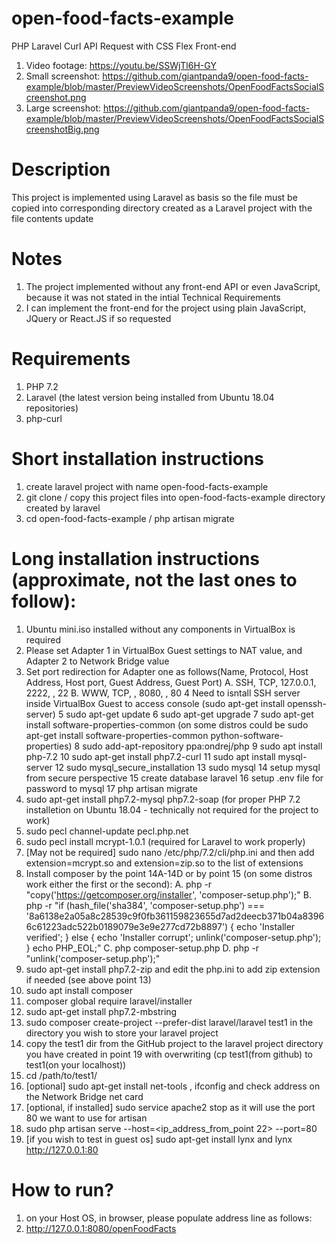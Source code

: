 # open-food-facts-example
PHP Laravel Curl API Request with CSS Flex Front-end
1. Video footage: https://youtu.be/SSWjTl6H-GY
2. Small screenshot: https://github.com/giantpanda9/open-food-facts-example/blob/master/PreviewVideoScreenshots/OpenFoodFactsSocialScreenshot.png
3. Large screenshot: https://github.com/giantpanda9/open-food-facts-example/blob/master/PreviewVideoScreenshots/OpenFoodFactsSocialScreenshotBig.png
# Description
This project is implemented using Laravel as basis so the file must be copied into corresponding directory created as a Laravel project with the file contents update
# Notes
1. The project implemented without any front-end API or even JavaScript, because it was not stated in the intial Technical Requirements
2. I can implement the front-end for the project using plain JavaScript, JQuery or React.JS if so requested 
# Requirements
1. PHP 7.2
2. Laravel (the latest version being installed from Ubuntu 18.04 repositories)
3. php-curl
# Short installation instructions
1. create laravel project with name open-food-facts-example
2. git clone / copy this project files into open-food-facts-example directory created by laravel
3. cd open-food-facts-example / php artisan migrate
# Long installation instructions (approximate, not the last ones to follow):
1. Ubuntu mini.iso installed without any components in VirtualBox is required
2. Please set Adapter 1 in VirtualBox Guest settings to NAT value, and Adapter 2 to Network Bridge value
3. Set port redirection for Adapter one as follows(Name, Protocol, Host Address, Host port, Guest Address, Guest Port)
A. SSH, TCP, 127.0.0.1, 2222, , 22
B. WWW, TCP, , 8080, , 80
4 Need to isntall SSH server inside VirtualBox Guest to access console (sudo apt-get install openssh-server)
5 sudo apt-get update
6 sudo apt-get upgrade
7 sudo apt-get install software-properties-common (on some distros could be sudo apt-get install software-properties-common python-software-properties)
8 sudo add-apt-repository ppa:ondrej/php
9 sudo apt install php-7.2
10  sudo apt-get install php7.2-curl
11  sudo apt install mysql-server
12 sudo mysql_secure_installation 
13 sudo mysql 
14 setup mysql from secure perspective
15 create database laravel
16 setup .env file for password to mysql
17 php artisan migrate
10. sudo apt-get install php7.2-mysql php7.2-soap (for proper PHP 7.2 installetion on Ubuntu 18.04 - technically not required for the project to work)
11. sudo pecl channel-update pecl.php.net
12. sudo pecl install mcrypt-1.0.1 (required for Laravel to work properly)
13. [May not be required] sudo nano /etc/php/7.2/cli/php.ini and then add extension=mcrypt.so and extension=zip.so to the list of extensions
14. Install composer by the point 14A-14D or by point 15 (on some distros work either the first or the second):
A. php -r "copy('https://getcomposer.org/installer', 'composer-setup.php');"
B. php -r "if (hash_file('sha384', 'composer-setup.php') === '8a6138e2a05a8c28539c9f0fb361159823655d7ad2deecb371b04a83966c61223adc522b0189079e3e9e277cd72b8897') { echo 'Installer verified'; } else { echo 'Installer corrupt'; unlink('composer-setup.php'); } echo PHP_EOL;"
C. php composer-setup.php
D. php -r "unlink('composer-setup.php');"
15. sudo apt-get install php7.2-zip and edit the php.ini to add zip extension if needed (see above point 13)
16. sudo apt install composer
17. composer global require laravel/installer
18. sudo apt-get install php7.2-mbstring
19. sudo composer create-project --prefer-dist laravel/laravel test1 in the directory you wish to store your laravel project
20. copy the test1 dir from the GitHub project to the laravel project directory you have created in point 19 with overwriting (cp test1(from github) to test1(on your localhost))
21. cd /path/to/test1/
22. [optional] sudo apt-get install net-tools , ifconfig and check address on the Network Bridge net card
23. [optional, if installed] sudo service apache2 stop as it will use the port 80 we want to use for artisan
24. sudo php artisan serve --host=<ip_address_from_point 22>  --port=80
25. [if you wish to test in guest os] sudo apt-get install lynx and lynx http://127.0.0.1:80

# How to run?
1. on your Host OS, in browser, please populate address line as follows:
2. http://127.0.0.1:8080/openFoodFacts
